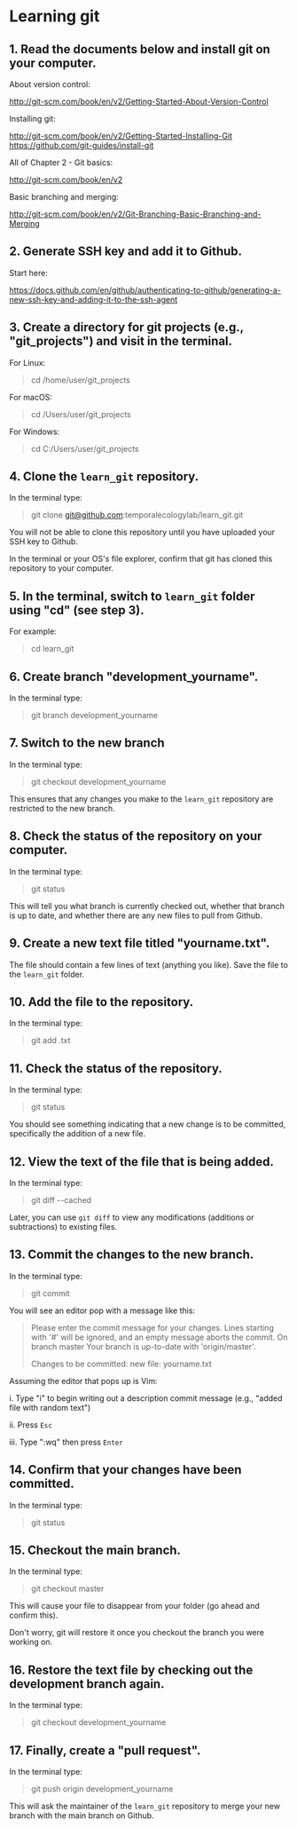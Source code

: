 # Learning git

## 1. Read the documents below and install git on your computer.

About version control:

http://git-scm.com/book/en/v2/Getting-Started-About-Version-Control

Installing git:

http://git-scm.com/book/en/v2/Getting-Started-Installing-Git
https://github.com/git-guides/install-git

All of Chapter 2 - Git basics:

http://git-scm.com/book/en/v2

Basic branching and merging:

http://git-scm.com/book/en/v2/Git-Branching-Basic-Branching-and-Merging

## 2. Generate SSH key and add it to Github.

Start here:

https://docs.github.com/en/github/authenticating-to-github/generating-a-new-ssh-key-and-adding-it-to-the-ssh-agent

## 3. Create a directory for git projects (e.g., "git_projects") and visit in the terminal.

For Linux:

> cd /home/user/git_projects

For macOS:

> cd /Users/user/git_projects

For Windows:

> cd C:/Users/user/git_projects

## 4. Clone the `learn_git` repository.

In the terminal type:

> git clone git@github.com:temporalecologylab/learn_git.git

You will not be able to clone this repository until you have uploaded your SSH key to Github.

In the terminal or your OS's file explorer, confirm that git has cloned this repository to your computer.

## 5. In the terminal, switch to `learn_git` folder using "cd" (see step 3).

For example:

> cd learn_git
 
 
## 6. Create branch "development_yourname".

In the terminal type:

> git branch development_yourname

## 7. Switch to the new branch 

In the terminal type:

> git checkout development_yourname

This ensures that any changes you make to the `learn_git` repository are restricted to the new branch.

## 8. Check the status of the repository on your computer. 

In the terminal type:

> git status

This will tell you what branch is currently checked out, whether that branch is up to date, and whether there are any new files to pull from Github.

## 9. Create a new text file titled "yourname.txt".
 
 The file should contain a few lines of text (anything you like). Save the file to the `learn_git` folder.

## 10. Add the file to the repository.

In the terminal type:

> git add <yourname>.txt

## 11. Check the status of the repository.

In the terminal type:

> git status

You should see something indicating that a new change is to be committed, specifically the addition of a new file.

## 12. View the text of the file that is being added. 

In the terminal type:

> git diff --cached

Later, you can use `git diff` to view any modifications (additions or subtractions) to existing files.

## 13. Commit the changes to the new branch.

In the terminal type:

> git commit

You will see an editor pop with a message like this:

> Please enter the commit message for your changes. Lines starting
> with '#' will be ignored, and an empty message aborts the commit.
> On branch master
> Your branch is up-to-date with 'origin/master'.
> 
> Changes to be committed:
> new file:  yourname.txt

Assuming the editor that pops up is Vim:

i. Type "i" to begin writing out a description commit message (e.g., "added file with random text")

ii. Press `Esc`

iii. Type ":wq" then press `Enter`

## 14. Confirm that your changes have been committed.

In the terminal type:

> git status

## 15. Checkout the main branch.

In the terminal type:

> git checkout master

This will cause your file to disappear from your folder (go ahead and confirm this). 

Don't worry, git will restore it once you checkout the branch you were working on.

## 16. Restore the text file by checking out the development branch again.

In the terminal type:

> git checkout development_yourname

## 17. Finally, create a "pull request". 

In the terminal type:

> git push origin development_yourname

This will ask the maintainer of the `learn_git` repository to merge your new branch with the main branch on Github.
